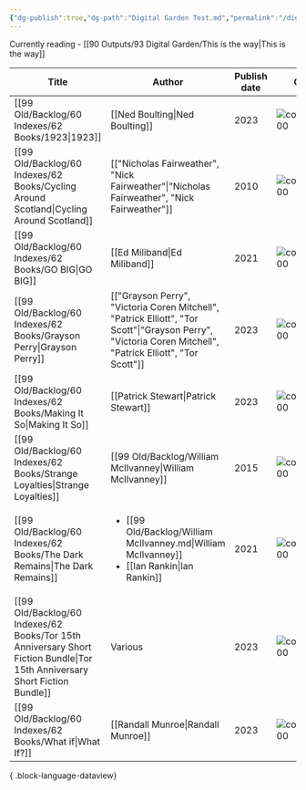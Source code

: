 ```yaml
---
{"dg-publish":true,"dg-path":"Digital Garden Test.md","permalink":"/digital-garden-test/","tags":["gardenEntry"]}
---
```



Currently reading  - [[90 Outputs/93 Digital Garden/This is the way\|This is the way]]


| Title                                                                                    | Author                                                                                                                                                     | Publish date | Cover                                                                                                                                                            | Rating | URL                                                                                                   |
| ---------------------------------------------------------------------------------------- | ---------------------------------------------------------------------------------------------------------------------------------------------------------- | ------------ | ---------------------------------------------------------------------------------------------------------------------------------------------------------------- | ------ | ----------------------------------------------------------------------------------------------------- |
| [[99 Old/Backlog/60 Indexes/62 Books/1923\|1923]]                                                                           | [[Ned Boulting\|Ned Boulting]]                                                                                                                             | 2023         | ![coverImg\|100](https://books.google.com/books/content?id=8-bIEAAAQBAJ&printsec=frontcover&img=1&zoom=1&edge=curl&source=gbs_api)                               | \-     | [Goodreads](https://www.goodreads.com/search?qid=&q=9781399401548)                                    |
| [[99 Old/Backlog/60 Indexes/62 Books/Cycling Around Scotland\|Cycling Around Scotland]]                                     | [["Nicholas Fairweather", "Nick Fairweather"\|"Nicholas Fairweather", "Nick Fairweather"]]                                                                 | 2010         | ![coverImg\|100](https://books.google.com/books/content?id=edsdkgAACAAJ&printsec=frontcover&img=1&zoom=1&source=gbs_api)                                         | \-     | [Goodreads](https://www.goodreads.com/search?qid=&q=9781906134570)                                    |
| [[99 Old/Backlog/60 Indexes/62 Books/GO BIG\|GO BIG]]                                                                       | [[Ed Miliband\|Ed Miliband]]                                                                                                                               | 2021         | ![coverImg\|100](https://books.google.com/books/content?id=PH3TDwAAQBAJ&printsec=frontcover&img=1&zoom=1&edge=curl&source=gbs_api)                               | \-     | [Goodreads](https://www.goodreads.com/search?qid=&q=9781473576438)                                    |
| [[99 Old/Backlog/60 Indexes/62 Books/Grayson Perry\|Grayson Perry]]                                                         | [["Grayson Perry", "Victoria Coren Mitchell", "Patrick Elliott", "Tor Scott"\|"Grayson Perry", "Victoria Coren Mitchell", "Patrick Elliott", "Tor Scott"]] | 2023         | ![coverImg\|100](https://books.google.com/books/content?id=aoO5zwEACAAJ&printsec=frontcover&img=1&zoom=1&source=gbs_api)                                         | \-     | [Goodreads](https://www.goodreads.com/search?qid=&q=9781911054627)                                    |
| [[99 Old/Backlog/60 Indexes/62 Books/Making It So\|Making It So]]                                                           | [[Patrick Stewart\|Patrick Stewart]]                                                                                                                       | 2023         | ![coverImg\|100](https://books.google.com/books/content?id=7FusEAAAQBAJ&printsec=frontcover&img=1&zoom=1&edge=curl&source=gbs_api)                               | \-     | [Goodreads](https://www.goodreads.com/search?qid=&q=9781761421808)                                    |
| [[99 Old/Backlog/60 Indexes/62 Books/Strange Loyalties\|Strange Loyalties]]                                                 | [[99 Old/Backlog/William McIlvanney\|William McIlvanney]]                                                                                               | 2015         | ![coverImg\|100](https://books.google.com/books/content?id=2sS2DwAAQBAJ&printsec=frontcover&img=1&zoom=1&edge=curl&source=gbs_api)                               | \-     | [Goodreads](https://www.goodreads.com/search?qid=&q=9781609452636)                                    |
| [[99 Old/Backlog/60 Indexes/62 Books/The Dark Remains\|The Dark Remains]]                                                   | <ul><li>[[99 Old/Backlog/William McIlvanney.md\\|William McIlvanney]]</li><li>[[Ian Rankin\\|Ian Rankin]]</li></ul>                                        | 2021         | ![coverImg\|100](https://books.google.com/books/content?id=AXuyEAAAQBAJ&printsec=frontcover&img=1&zoom=1&edge=curl&source=gbs_api)                               | \-     | [Goodreads](https://www.goodreads.com/search?qid=&q=9781609457181)                                    |
| [[99 Old/Backlog/60 Indexes/62 Books/Tor 15th Anniversary Short Fiction Bundle\|Tor 15th Anniversary Short Fiction Bundle]] | Various                                                                                                                                                    | 2023         | ![coverImg\|100](https://i0.wp.com/www.tor.com/wp-content/uploads/2023/07/bestof15thAnniversary_CVR1-scaled.jpg?fit=1440%2C2160&type=vertical&quality=100&ssl=1) | \-     | [Tor.com](https://www.tor.com/2023/07/17/download-the-tor-com-15th-anniversary-short-fiction-bundle/) |
| [[99 Old/Backlog/60 Indexes/62 Books/What if\|What If?]]                                                                    | [[Randall Munroe\|Randall Munroe]]                                                                                                                         | 2023         | ![coverImg\|100](\-)                                                                                                                                             | \-     | \-                                                                                                    |

{ .block-language-dataview}